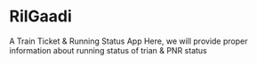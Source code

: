 # RilGaadi
A Train Ticket &amp; Running Status App
Here, we will provide proper information about running status of trian & PNR status
